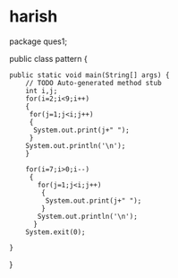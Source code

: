 # harish
package ques1;

public class pattern {

	public static void main(String[] args) {
		// TODO Auto-generated method stub
		int i,j;
		for(i=2;i<9;i++)
		{
		 for(j=1;j<i;j++)	
		 {
		  System.out.print(j+" ");
		 }
		System.out.println('\n');
		}

		for(i=7;i>0;i--)
		 {
		   for(j=1;j<i;j++)	
		    {
		     System.out.print(j+" ");
		    }
		   System.out.println('\n');
		  }
		System.exit(0);

	}

}
